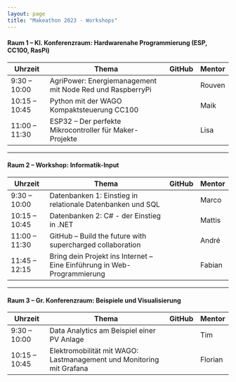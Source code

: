 ```yaml
---
layout: page
title: "Makeathon 2023 - Workshops"
---
```


#### Raum 1 – Kl. Konferenzraum: Hardwarenahe Programmierung (ESP, CC100, RasPi) 

| Uhrzeit | Thema | GitHub |Mentor |
| - | - | - | - |
| 9:30 – 10:00 | AgriPower: Energiemanagement mit Node Red und RaspberryPi | | Rouven |
| 10:15 – 10:45 | Python mit der WAGO Kompaktsteuerung CC100 | [<i class="fab fa-fw fa-github" aria-hidden="true"></i>](https://github.com/wago-stiftung/wago_cc100_python) | Maik |
| 11:00 – 11:30 | ESP32 – Der perfekte Mikrocontroller für Maker-Projekte | [<i class="fab fa-fw fa-github" aria-hidden="true"></i>](https://github.com/wago-stiftung/workshop_esp32) | Lisa |

----

#### Raum 2 – Workshop: Informatik-Input 

| Uhrzeit | Thema | GitHub | Mentor |
| - | - | - | - |
| 9:30 – 10:00 | Datenbanken 1: Einstieg in relationale Datenbanken und SQL | | Marco |
| 10:15 – 10:45 | Datenbanken 2: C# - der Einstieg in .NET | [<i class="fab fa-fw fa-github" aria-hidden="true"></i>](https://github.com/wago-stiftung/workshop_CSharp) | Mattis |
| 11:00 – 11:30 | GitHub – Build the future with supercharged collaboration | [<i class="fab fa-fw fa-github" aria-hidden="true"></i>](https://github.com/wago-stiftung/workshop_gitgithub) | André |
| 11:45 – 12:15 | Bring dein Projekt ins Internet – Eine Einführung in Web-Programmierung  | [<i class="fab fa-fw fa-github" aria-hidden="true"></i>](https://github.com/wago-stiftung/workshop_website) | Fabian  |

----

#### Raum 3 – Gr. Konferenzraum: Beispiele und Visualisierung 

| Uhrzeit | Thema | GitHub | Mentor |
| - | - | - | - | 
| 9:30 – 10:00 | Data Analytics am Beispiel einer PV Anlage | [<i class="fab fa-fw fa-github" aria-hidden="true"></i>](https://github.com/wago-stiftung/workshop_data-analytics) | Tim |
| 10:15 – 10:45 | Elektromobilität mit WAGO: Lastmanagement und Monitoring mit Grafana  | | Florian |
